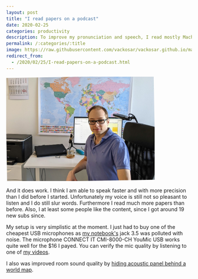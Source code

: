 ```yaml
---
layout: post
title: "I read papers on a podcast"
date: 2020-02-25
categories: productivity
description: To improve my pronunciation and speech, I read mostly Machine Learning scientific papers on a podcast.
permalink: /:categories/:title
image: https://raw.githubusercontent.com/vackosar/vackosar.github.io/master/images/2020-02-25-my-photo-table-map-cal-rot-fix.jpg
redirect_from:
  - /2020/02/25/I-read-papers-on-a-podcast.html
---
```


<img src="https://raw.githubusercontent.com/vackosar/vackosar.github.io/master/images/2020-02-25-my-photo-table-map-cal-rot-fix.jpg" alt="microphone, map, and Vaclav" style="width: 80%; max-width: 900px"/><br>

And it does work.
I think I am able to speak faster and with more precision than I did before I started.
Unfortunately my voice is still not so pleasant to listen and I do still slur words.
Furthermore I read much more papers than before.
Also, I at least some people like the content, since I got around 19 new subs since.

My setup is very simplistic at the moment. I just had to buy one of the cheapest USB microphones as [my notebook's](/2019/03/03/Thinkpad-P52-vs-HP-Zbook-15-G5-vs-Dell-Precision-7530.html) jack 3.5 was polluted with noise.
The microphone CONNECT IT CMI-8000-CH YouMic USB works quite well for the $16 I payed.
You can verify the mic quality by listening to one of [my videos](https://youtu.be/gyBdnNY1WPI).

I also was improved room sound quality by [hiding acoustic panel behind a world map](/2020/02/23/Stealthy-acoustic-panels.html).

